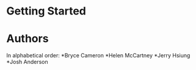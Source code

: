 # Getting Started
# Authors
In alphabetical order:
*Bryce Cameron
*Helen McCartney
*Jerry Hsiung
*Josh Anderson